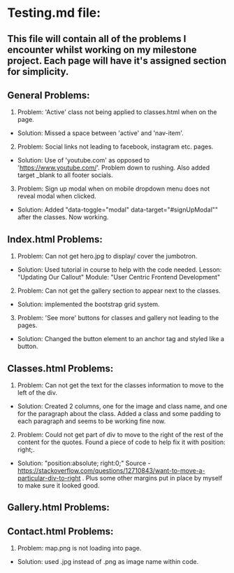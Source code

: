 # Testing.md file:

## This file will contain all of the problems I encounter whilst working on my milestone project. Each page will have it's assigned section for simplicity.

##  General Problems:

1. Problem: 'Active' class not being applied to classes.html when on the page. 

* Solution: Missed a space between 'active' and 'nav-item'.

2. Problem: Social links not leading to facebook, instagram etc. pages.

* Solution: Use of 'youtube.com' as opposed to 'https://www.youtube.com/'. Problem down to rushing. Also added target _blank to all footer socials.

3. Problem: Sign up modal when on mobile dropdown menu does not reveal modal when clicked. 

* Solution: Added "data-toggle="modal" data-target="#signUpModal"" after the classes. Now working.

## Index.html Problems: 

1. Problem: Can not get hero.jpg to display/ cover the jumbotron. 

* Solution: Used tutorial in course to help with the code needed. Lesson: "Updating Our Callout" Module: "User Centric Frontend Development"

2. Problem: Can not get the gallery section to appear next to the classes. 

* Solution: implemented the bootstrap grid system. 

3. Problem: 'See more' buttons for classes and gallery not leading to the pages. 

* Solution: Changed the button element to an anchor tag and styled like a button.

## Classes.html Problems:

1. Problem: Can not get the text for the classes information to move to the left of the div.

* Solution: Created 2 columns, one for the image and class name, and one for the paragraph about the class. Added a class and some padding to each paragraph
and seems to be working fine now.

2. Problem: Could not get part of div to move to the right of the rest of the content for the quotes. Found a piece of code to help fix it with position: right;.

* Solution: "position:absolute; right:0;" Source - https://stackoverflow.com/questions/12710843/want-to-move-a-particular-div-to-right . Plus some other margins put in place 
by myself to make sure it looked good.

## Gallery.html Problems:

## Contact.html Problems:

1. Problem: map.png is not loading into page.

* Solution: used .jpg instead of .png as image name within code.








